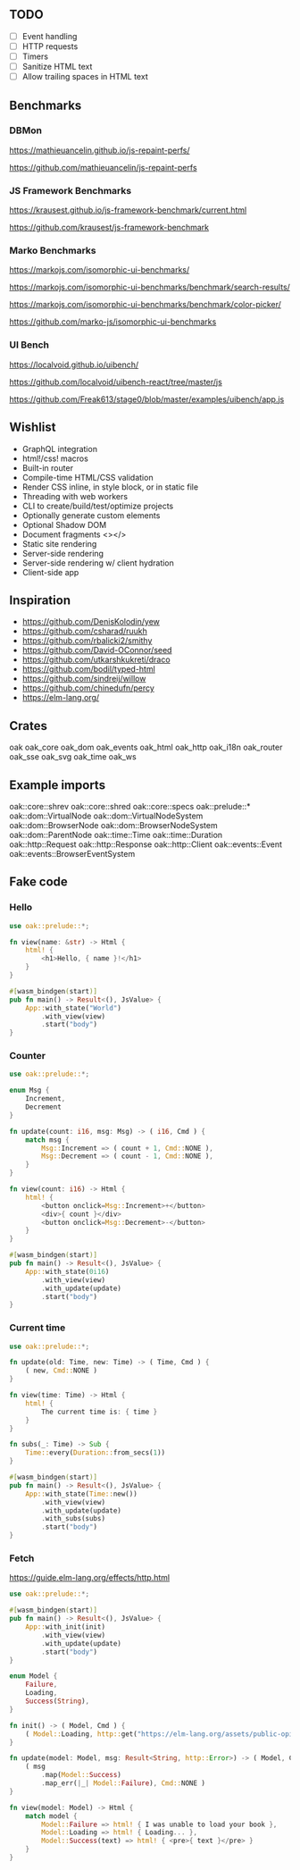 ## TODO

-   [ ] Event handling
-   [ ] HTTP requests
-   [ ] Timers
-   [ ] Sanitize HTML text
-   [ ] Allow trailing spaces in HTML text

## Benchmarks

### DBMon

https://mathieuancelin.github.io/js-repaint-perfs/

https://github.com/mathieuancelin/js-repaint-perfs

### JS Framework Benchmarks

https://krausest.github.io/js-framework-benchmark/current.html

https://github.com/krausest/js-framework-benchmark

### Marko Benchmarks

https://markojs.com/isomorphic-ui-benchmarks/

https://markojs.com/isomorphic-ui-benchmarks/benchmark/search-results/

https://markojs.com/isomorphic-ui-benchmarks/benchmark/color-picker/

https://github.com/marko-js/isomorphic-ui-benchmarks

### UI Bench

https://localvoid.github.io/uibench/

https://github.com/localvoid/uibench-react/tree/master/js

https://github.com/Freak613/stage0/blob/master/examples/uibench/app.js

## Wishlist

-   GraphQL integration
-   html!/css! macros
-   Built-in router
-   Compile-time HTML/CSS validation
-   Render CSS inline, in style block, or in static file
-   Threading with web workers
-   CLI to create/build/test/optimize projects
-   Optionally generate custom elements
-   Optional Shadow DOM
-   Document fragments <></>
-   Static site rendering
-   Server-side rendering
-   Server-side rendering w/ client hydration
-   Client-side app

## Inspiration

-   https://github.com/DenisKolodin/yew
-   https://github.com/csharad/ruukh
-   https://github.com/rbalicki2/smithy
-   https://github.com/David-OConnor/seed
-   https://github.com/utkarshkukreti/draco
-   https://github.com/bodil/typed-html
-   https://github.com/sindreij/willow
-   https://github.com/chinedufn/percy
-   https://elm-lang.org/

## Crates

oak
oak_core
oak_dom
oak_events
oak_html
oak_http
oak_i18n
oak_router
oak_sse
oak_svg
oak_time
oak_ws

## Example imports

oak::core::shrev
oak::core::shred
oak::core::specs
oak::prelude::\*
oak::dom::VirtualNode
oak::dom::VirtualNodeSystem
oak::dom::BrowserNode
oak::dom::BrowserNodeSystem
oak::dom::ParentNode
oak::time::Time
oak::time::Duration
oak::http::Request
oak::http::Response
oak::http::Client
oak::events::Event
oak::events::BrowserEventSystem

## Fake code

### Hello

```rs
use oak::prelude::*;

fn view(name: &str) -> Html {
    html! {
        <h1>Hello, { name }!</h1>
    }
}

#[wasm_bindgen(start)]
pub fn main() -> Result<(), JsValue> {
    App::with_state("World")
        .with_view(view)
        .start("body")
}
```

### Counter

```rs
use oak::prelude::*;

enum Msg {
    Increment,
    Decrement
}

fn update(count: i16, msg: Msg) -> ( i16, Cmd ) {
    match msg {
        Msg::Increment => ( count + 1, Cmd::NONE ),
        Msg::Decrement => ( count - 1, Cmd::NONE ),
    }
}

fn view(count: i16) -> Html {
    html! {
        <button onclick=Msg::Increment>+</button>
        <div>{ count }</div>
        <button onclick=Msg::Decrement>-</button>
    }
}

#[wasm_bindgen(start)]
pub fn main() -> Result<(), JsValue> {
    App::with_state(0i16)
        .with_view(view)
        .with_update(update)
        .start("body")
}
```

### Current time

```rs
use oak::prelude::*;

fn update(old: Time, new: Time) -> ( Time, Cmd ) {
    ( new, Cmd::NONE )
}

fn view(time: Time) -> Html {
    html! {
        The current time is: { time }
    }
}

fn subs(_: Time) -> Sub {
    Time::every(Duration::from_secs(1))
}

#[wasm_bindgen(start)]
pub fn main() -> Result<(), JsValue> {
    App::with_state(Time::new())
        .with_view(view)
        .with_update(update)
        .with_subs(subs)
        .start("body")
}
```

### Fetch

https://guide.elm-lang.org/effects/http.html

```rs
use oak::prelude::*;

#[wasm_bindgen(start)]
pub fn main() -> Result<(), JsValue> {
    App::with_init(init)
        .with_view(view)
        .with_update(update)
        .start("body")
}

enum Model {
    Failure,
    Loading,
    Success(String),
}

fn init() -> ( Model, Cmd ) {
    ( Model::Loading, http::get("https://elm-lang.org/assets/public-opinion.txt") )
}

fn update(model: Model, msg: Result<String, http::Error>) -> ( Model, Cmd ) {
    ( msg
        .map(Model::Success)
        .map_err(|_| Model::Failure), Cmd::NONE )
}

fn view(model: Model) -> Html {
    match model {
        Model::Failure => html! { I was unable to load your book },
        Model::Loading => html! { Loading... },
        Model::Success(text) => html! { <pre>{ text }</pre> }
    }
}
```
